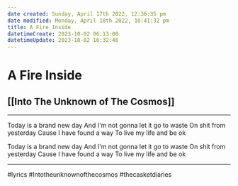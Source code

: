 ```yaml
---
date created: Sunday, April 17th 2022, 12:36:35 pm
date modified: Monday, April 18th 2022, 10:41:32 pm
title: A Fire Inside
datetimeCreate: 2023-10-02 06:13:00
datetimeUpdate: 2023-10-02 16:32:46
---
```

# A Fire Inside
## [[Into The Unknown of The Cosmos]]

---

Today is a brand new day
And I'm not gonna let it go to waste
On shit from yesterday
Cause I have found a way
To live my life and be ok

Today is a brand new day
And I'm not gonna let it go to waste
On shit from yesterday
Cause I have found a way
To live my life and be ok

---

#lyrics #Intotheunknownofthecosmos #thecasketdiaries